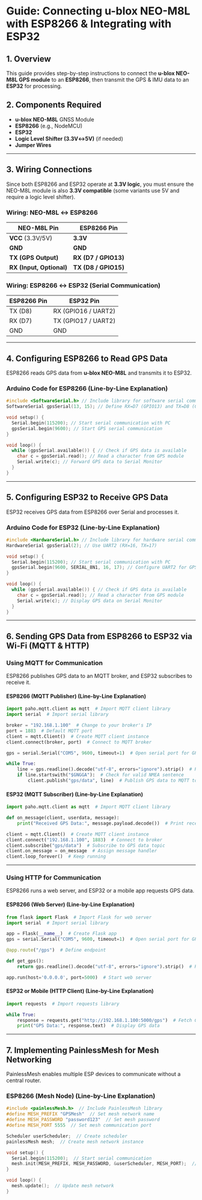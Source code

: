 # **Guide: Connecting u-blox NEO-M8L with ESP8266 & Integrating with ESP32**

## **1. Overview**

This guide provides step-by-step instructions to connect the **u-blox NEO-M8L GPS module** to an **ESP8266**, then transmit the GPS & IMU data to an **ESP32** for processing.

## **2. Components Required**

- **u-blox NEO-M8L** GNSS Module
- **ESP8266** (e.g., NodeMCU)
- **ESP32**
- **Logic Level Shifter (3.3V↔5V)** (if needed)
- **Jumper Wires**

---

## **3. Wiring Connections**

Since both ESP8266 and ESP32 operate at **3.3V logic**, you must ensure the NEO-M8L module is also **3.3V compatible** (some variants use 5V and require a logic level shifter).

### **Wiring: NEO-M8L ↔ ESP8266**

| NEO-M8L Pin              | ESP8266 Pin          |
| ------------------------ | -------------------- |
| **VCC** (3.3V/5V)        | **3.3V**             |
| **GND**                  | **GND**              |
| **TX (GPS Output)**      | **RX (D7 / GPIO13)** |
| **RX (Input, Optional)** | **TX (D8 / GPIO15)** |

### **Wiring: ESP8266 ↔ ESP32 (Serial Communication)**

| ESP8266 Pin | ESP32 Pin           |
| ----------- | ------------------- |
| TX (D8)     | RX (GPIO16 / UART2) |
| RX (D7)     | TX (GPIO17 / UART2) |
| GND         | GND                 |

---

## **4. Configuring ESP8266 to Read GPS Data**

ESP8266 reads GPS data from **u-blox NEO-M8L** and transmits it to ESP32.

### **Arduino Code for ESP8266** (Line-by-Line Explanation)

```cpp
#include <SoftwareSerial.h> // Include library for software serial communication
SoftwareSerial gpsSerial(13, 15); // Define RX=D7 (GPIO13) and TX=D8 (GPIO15)

void setup() {
  Serial.begin(115200); // Start serial communication with PC
  gpsSerial.begin(9600); // Start GPS serial communication
}

void loop() {
  while (gpsSerial.available()) { // Check if GPS data is available
    char c = gpsSerial.read(); // Read a character from GPS module
    Serial.write(c); // Forward GPS data to Serial Monitor
  }
}
```

---

## **5. Configuring ESP32 to Receive GPS Data**

ESP32 receives GPS data from ESP8266 over Serial and processes it.

### **Arduino Code for ESP32** (Line-by-Line Explanation)

```cpp
#include <HardwareSerial.h> // Include library for hardware serial communication
HardwareSerial gpsSerial(2); // Use UART2 (RX=16, TX=17)

void setup() {
  Serial.begin(115200); // Start serial communication with PC
  gpsSerial.begin(9600, SERIAL_8N1, 16, 17); // Configure UART2 for GPS
}

void loop() {
  while (gpsSerial.available()) { // Check if GPS data is available
    char c = gpsSerial.read(); // Read a character from GPS module
    Serial.write(c); // Display GPS data on Serial Monitor
  }
}
```

---

## **6. Sending GPS Data from ESP8266 to ESP32 via Wi-Fi (MQTT & HTTP)**

### **Using MQTT for Communication**
ESP8266 publishes GPS data to an MQTT broker, and ESP32 subscribes to receive it.

#### **ESP8266 (MQTT Publisher)** (Line-by-Line Explanation)
```python
import paho.mqtt.client as mqtt  # Import MQTT client library
import serial  # Import serial library

broker = "192.168.1.100"  # Change to your broker's IP
port = 1883  # Default MQTT port
client = mqtt.Client()  # Create MQTT client instance
client.connect(broker, port)  # Connect to MQTT broker

gps = serial.Serial("COM5", 9600, timeout=1)  # Open serial port for GPS

while True:
    line = gps.readline().decode("utf-8", errors="ignore").strip()  # Read GPS data
    if line.startswith("$GNGGA"):  # Check for valid NMEA sentence
        client.publish("gps/data", line)  # Publish GPS data to MQTT topic
```

#### **ESP32 (MQTT Subscriber)** (Line-by-Line Explanation)
```python
import paho.mqtt.client as mqtt  # Import MQTT client library

def on_message(client, userdata, message):
    print("Received GPS Data:", message.payload.decode())  # Print received data

client = mqtt.Client()  # Create MQTT client instance
client.connect("192.168.1.100", 1883)  # Connect to broker
client.subscribe("gps/data")  # Subscribe to GPS data topic
client.on_message = on_message  # Assign message handler
client.loop_forever()  # Keep running
```

---

### **Using HTTP for Communication**
ESP8266 runs a web server, and ESP32 or a mobile app requests GPS data.

#### **ESP8266 (Web Server)** (Line-by-Line Explanation)
```python
from flask import Flask  # Import Flask for web server
import serial  # Import serial library

app = Flask(__name__)  # Create Flask app
gps = serial.Serial("COM5", 9600, timeout=1)  # Open serial port for GPS

@app.route("/gps")  # Define endpoint

def get_gps():
    return gps.readline().decode("utf-8", errors="ignore").strip()  # Return GPS data

app.run(host='0.0.0.0', port=5000)  # Start web server
```

#### **ESP32 or Mobile (HTTP Client)** (Line-by-Line Explanation)
```python
import requests  # Import requests library

while True:
    response = requests.get("http://192.168.1.100:5000/gps")  # Fetch GPS data
    print("GPS Data:", response.text)  # Display GPS data
```

---

## **7. Implementing PainlessMesh for Mesh Networking**
PainlessMesh enables multiple ESP devices to communicate without a central router.

### **ESP8266 (Mesh Node)** (Line-by-Line Explanation)
```cpp
#include <painlessMesh.h>  // Include PainlessMesh library
#define MESH_PREFIX "GPSMesh"  // Set mesh network name
#define MESH_PASSWORD "password123"  // Set mesh password
#define MESH_PORT 5555  // Set mesh communication port

Scheduler userScheduler;  // Create scheduler
painlessMesh mesh;  // Create mesh network instance

void setup() {
  Serial.begin(115200);  // Start serial communication
  mesh.init(MESH_PREFIX, MESH_PASSWORD, &userScheduler, MESH_PORT);  // Initialize mesh
}

void loop() {
  mesh.update();  // Update mesh network
}
```


